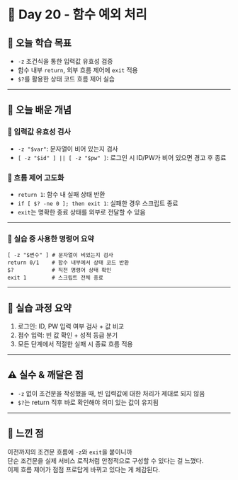 # 📘 Day 20 - 함수 예외 처리

## 🎯 오늘 학습 목표
- `-z` 조건식을 통한 입력값 유효성 검증
- 함수 내부 `return`, 외부 흐름 제어에 `exit` 적용
- `$?`를 활용한 상태 코드 흐름 제어 실습

---

## 🧠 오늘 배운 개념

### 🔹 입력값 유효성 검사

- `-z "$var"`: 문자열이 비어 있는지 검사
- `[ -z "$id" ] || [ -z "$pw" ]`: 로그인 시 ID/PW가 비어 있으면 경고 후 종료

### 🔹 흐름 제어 고도화

- `return 1`: 함수 내 실패 상태 반환
- `if [ $? -ne 0 ]; then exit 1`: 실패한 경우 스크립트 종료
- `exit`는 명확한 종료 상태를 외부로 전달할 수 있음

---

### 🔹 실습 중 사용한 명령어 요약
```
[ -z "$변수" ] # 문자열이 비었는지 검사
return 0/1    # 함수 내부에서 상태 코드 반환
$?            # 직전 명령어 상태 확인
exit 1        # 스크립트 전체 종료
```

---

## 🧪 실습 과정 요약
1. 로그인: ID, PW 입력 여부 검사 + 값 비교
2. 점수 입력: 빈 값 확인 + 성적 등급 분기
3. 모든 단계에서 적절한 실패 시 종료 흐름 적용

---

## ⚠️ 실수 & 깨달은 점
- `-z` 없이 조건문을 작성했을 때, 빈 입력값에 대한 처리가 제대로 되지 않음
- `$?`는 return 직후 바로 확인해야 의미 있는 값이 유지됨

---

## 💭 느낀 점
이전까지의 조건문 흐름에 `-z`와 `exit`을 붙이니까  
단순 조건문을 실제 서비스 로직처럼 안정적으로 구성할 수 있다는 걸 느꼈다.  
이제 흐름 제어가 점점 프로답게 바뀌고 있다는 게 체감된다.
